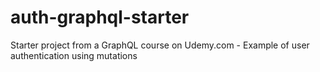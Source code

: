 # auth-graphql-starter
Starter project from a GraphQL course on Udemy.com - Example of user authentication using mutations